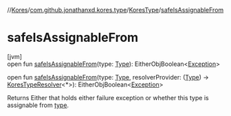 //[Kores](../../../index.md)/[com.github.jonathanxd.kores.type](../index.md)/[KoresType](index.md)/[safeIsAssignableFrom](safe-is-assignable-from.md)

# safeIsAssignableFrom

[jvm]\
open fun [safeIsAssignableFrom](safe-is-assignable-from.md)(type: [Type](https://docs.oracle.com/javase/8/docs/api/java/lang/reflect/Type.html)): EitherObjBoolean<[Exception](https://kotlinlang.org/api/latest/jvm/stdlib/kotlin/-exception/index.html)>

open fun [safeIsAssignableFrom](safe-is-assignable-from.md)(type: [Type](https://docs.oracle.com/javase/8/docs/api/java/lang/reflect/Type.html), resolverProvider: ([Type](https://docs.oracle.com/javase/8/docs/api/java/lang/reflect/Type.html)) -> [KoresTypeResolver](../-kores-type-resolver/index.md)<*>): EitherObjBoolean<[Exception](https://kotlinlang.org/api/latest/jvm/stdlib/kotlin/-exception/index.html)>

Returns Either that holds either failure exception or whether this type is assignable from [type](safe-is-assignable-from.md).
